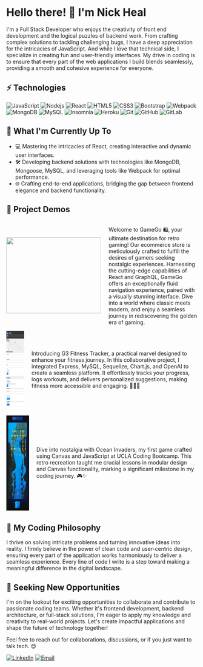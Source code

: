 # Hello there! 👋 I'm Nick Heal

I'm a Full Stack Developer who enjoys the creativity of front end development and the logical puzzles of backend work. From crafting complex solutions to tackling challenging bugs, I have a deep appreciation for the intricacies of JavaScript. And while I love that technical side, I specialize in creating fun and user-friendly interfaces. My drive in coding is to ensure that every part of the web applications I build blends seamlessly, providing a smooth and cohesive experience for everyone.

## ⚡ Technologies

![JavaScript](https://img.shields.io/badge/-JavaScript-black?style=flat-square&logo=javascript)
![Nodejs](https://img.shields.io/badge/-Nodejs-black?style=flat-square&logo=Node.js)
![React](https://img.shields.io/badge/-React-black?style=flat-square&logo=react)
![HTML5](https://img.shields.io/badge/-HTML5-E34F26?style=flat-square&logo=html5&logoColor=white)
![CSS3](https://img.shields.io/badge/-CSS3-1572B6?style=flat-square&logo=css3)
![Bootstrap](https://img.shields.io/badge/-Bootstrap-563D7C?style=flat-square&logo=bootstrap)
![Webpack](https://img.shields.io/badge/-Webpack-8DD6F9?style=flat-square&logo=webpack&logoColor=white)
![MongoDB](https://img.shields.io/badge/-MongoDB-black?style=flat-square&logo=mongodb)
![MySQL](https://img.shields.io/badge/-MySQL-black?style=flat-square&logo=mysql)
![Insomnia](https://img.shields.io/badge/-Insomnia-5849BE?style=flat-square&logo=insomnia&logoColor=white)
![Heroku](https://img.shields.io/badge/-Heroku-430098?style=flat-square&logo=heroku)
![Git](https://img.shields.io/badge/-Git-black?style=flat-square&logo=git)
![GitHub](https://img.shields.io/badge/-GitHub-181717?style=flat-square&logo=github)
![GitLab](https://img.shields.io/badge/-GitLab-FCA121?style=flat-square&logo=gitlab)

## 🚀 What I'm Currently Up To

- 💻 Mastering the intricacies of React, creating interactive and dynamic user interfaces.
- 🛠️ Developing backend solutions with technologies like MongoDB, Mongoose, MySQL, and leveraging tools like Webpack for optimal performance.
- 🌐 Crafting end-to-end applications, bridging the gap between frontend elegance and backend functionality.

## 🚧 Project Demos

<div style="display: flex; align-items: center;">
    <a href='https://github.com/kwestbrook17/GameGo'><img width="250" height="200" src="./images/ScreenshotGameGo.png"/></a>
    <div style="margin-left: 20px;">
        <p>         
Welcome to GameGo  🛍️, your ultimate destination for retro gaming! Our ecommerce store is meticulously crafted to fulfill the desires of gamers seeking nostalgic experiences. Harnessing the cutting-edge capabilities of React and GraphQL, GameGo offers an exceptionally fluid navigation experience, paired with a visually stunning interface. Dive into a world where classic meets modern, and enjoy a seamless journey in rediscovering the golden era of gaming. 
        </p>
    </div>
</div>

<div style="display: flex; align-items: center;">
    <a href='https://github.com/NickUCLA/G3-Fitness-Tracker'><img width="250" height="200" src="./images/screenshot.g3fitness.png"/></a>
    <div style="margin-left: 20px;">
        <p>
            Introducing G3 Fitness Tracker, a practical marvel designed to enhance your fitness journey. In this collaborative project, I integrated Express, MySQL, Sequelize, Chart.js, and OpenAI to create a seamless platform. It effortlessly tracks your progress, logs workouts, and delivers personalized suggestions, making fitness more accessible and engaging. 🏋️‍♂️✨
        </p>
    </div>
</div>

<div style="margin-top: 20px; display: flex; align-items: center;">
    <a href='https://github.com/kwestbrook17/Ocean-Invaders'><img width="250" height="250" src="./images/screenshotoceanInvaders.png"/></a>
    <div style="margin-left: 20px;">
        <p>
            Dive into nostalgia with Ocean Invaders, my first game crafted using Canvas and JavaScript at UCLA Coding Bootcamp. This retro recreation taught me crucial lessons in modular design and Canvas functionality, marking a significant milestone in my coding journey. 🎮✨
        </p>
    </div>
</div>

## 🌱 My Coding Philosophy

I thrive on solving intricate problems and turning innovative ideas into reality. I firmly believe in the power of clean code and user-centric design, ensuring every part of the application works harmoniously to deliver a seamless experience. Every line of code I write is a step toward making a meaningful difference in the digital landscape.

## 🤝 Seeking New Opportunities

I'm on the lookout for exciting opportunities to collaborate and contribute to passionate coding teams. Whether it's frontend development, backend architecture, or full-stack solutions, I'm eager to apply my knowledge and creativity to real-world projects. Let's create impactful applications and shape the future of technology together!

Feel free to reach out for collaborations, discussions, or if you just want to talk tech. 😊

[![LinkedIn](https://img.shields.io/badge/LinkedIn-0077B5?style=for-the-badge&logo=linkedin&logoColor=white)](https://www.linkedin.com/in/nick-heal-8b7a7128b/)
[![Email](https://img.shields.io/badge/Gmail-D14836?style=for-the-badge&logo=gmail&logoColor=white)](mailto:nheal179@gmail.com)
